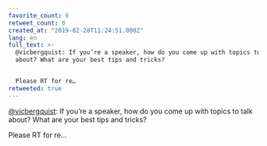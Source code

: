```yaml
---
favorite_count: 0
retweet_count: 0
created_at: "2019-02-28T11:24:51.000Z"
lang: en
full_text: >-
  @vicbergquist: If you’re a speaker, how do you come up with topics to talk
  about? What are your best tips and tricks? 


  Please RT for re…
retweeted: true
---
```


[@vicbergquist](https://twitter.com/vicbergquist): If you’re a speaker, how do
you come up with topics to talk about? What are your best tips and tricks?

Please RT for re…
